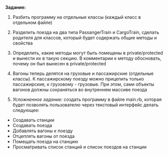 **Задание:**

1) Разбить программу на отдельные классы (каждый класс в отдельном файле)  
2) Разделить поезда на два типа PassangerTrain и CargoTrain, сделать родителя для классов, который будет содержать общие методы и свойства  
3) Определить, какие методы могут быть помещены в private/protected и вынести их в такую секцию. В комментарии к методу обосновать, почему он был вынесен в private/protected  
4) Вагоны теперь делятся на грузовые и пассажирские (отдельные классы). К пассажирскому поезду можно прицепить только пассажирские, к грузовому - грузовые. При этом, сами объекты вагонов должны сохраняться во внутреннем массиве поезда

5) *Усложненное задание:* создать программу в файле main.rb, которая будет позволять пользователю через текстовый интерфейс делать следующее:  
- Создавать станции  
- Создавать поезда  
- Добавлять вагоны к поезду  
- Отцеплять вагоны от поезда  
- Помещать поезда на станцию  
- Просматривать список станций и список поездов на станции  